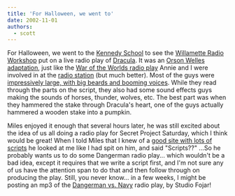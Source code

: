 ```yaml
---
title: 'For Halloween, we went to'
date: 2002-11-01
authors:
  - scott
---
```


For Halloween, we went to the [Kennedy School](http://www.mcmenamins.com/Kennedy/) to see the [Willamette Radio Workshop](http://www.radiowork.com/) put on a live radio play of [Dracula](http://www.radiowork.com/dracularprinter.html). It was an [Orson Welles adaptation](http://www.unknown.nu/mercury/), just like the [War of the Worlds radio play](http://www.genericradio.com/waroftheworlds.htm) Annie and I were involved in at the [radio station](http://www.881theburg.com/) (but much better). Most of the guys were [impressively large, with big beards and booming voices](http://www.radiowork.com/who.html). While they read through the parts on the script, they also had some sound effects guys making the sounds of horses, thunder, wolves, etc. The best part was when they hammered the stake through Dracula's heart, one of the guys actually hammered a wooden stake into a pumpkin.

Miles enjoyed it enough that several hours later, he was still excited about the idea of us all doing a radio play for Secret Project Saturday, which I think would be great! When I told Miles that I knew of a [good site with lots of scripts](http://www.simplyscripts.com/radio2.html) he looked at me like I had spit on him, and said "Scripts??" ...So he probably wants us to do some Dangerman radio play... which wouldn't be a bad idea, except it requires that we write a script first, and I'm not sure any of us have the attention span to do that and then follow through on producing the play. Still, you never know... in a few weeks, I might be posting an mp3 of the [Dangerman vs. Navy](http://isometric.sixsided.org/_/dangerman_vs_the_navy/) radio play, by Studio Fojar!
